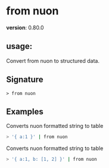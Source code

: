 # from nuon

**version**: 0.80.0

## **usage**:

Convert from nuon to structured data.

## Signature

`> from nuon `

## Examples

Converts nuon formatted string to table

```bash
> '{ a:1 }' | from nuon
```

Converts nuon formatted string to table

```bash
> '{ a:1, b: [1, 2] }' | from nuon
```
